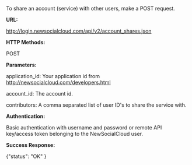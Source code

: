 To share an account (service) with other users, make a POST request.

**URL:**

http://login.newsocialcloud.com/api/v2/account_shares.json

**HTTP Methods:**

POST

**Parameters:**

<p>application_id: Your application id from <a href='http://newsocialcloud.com/developers.html'>http://newsocialcloud.com/developers.html</a></p>
<p>account_id: The account id.</p>
<p>contributors: A comma separated list of user ID's to share the service with.</p>

**Authentication:**

Basic authentication with username and password or remote API key/access token belonging to the NewSocialCloud user.

**Success Response:**

{"status": "OK" }